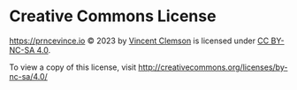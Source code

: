 
# Creative Commons License

https://prncevince.io © 2023 by [Vincent Clemson](./about) is licensed
under [CC BY-NC-SA
4.0](http://creativecommons.org/licenses/by-nc-sa/4.0/).

To view a copy of this license, visit
http://creativecommons.org/licenses/by-nc-sa/4.0/
